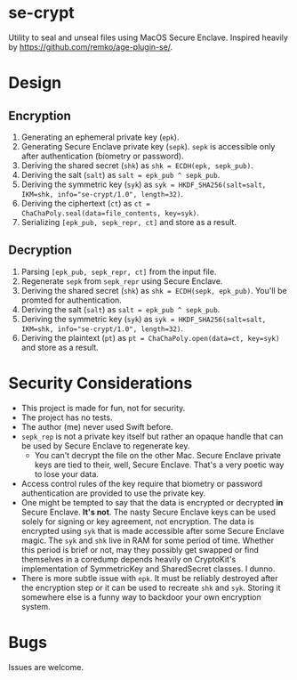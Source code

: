 # se-crypt

Utility to seal and unseal files using MacOS Secure Enclave. Inspired heavily by https://github.com/remko/age-plugin-se/.

# Design

## Encryption

1. Generating an ephemeral private key (`epk`).
2. Generating Secure Enclave private key (`sepk`). `sepk` is accessible only after authentication (biometry or password).
3. Deriving the shared secret (`shk`) as `shk = ECDH(epk, sepk_pub)`.
4. Deriving the salt (`salt`) as `salt = epk_pub ^ sepk_pub`.
5. Deriving the symmetric key (`syk`) as `syk = HKDF_SHA256(salt=salt, IKM=shk, info="se-crypt/1.0", length=32)`.
6. Deriving the ciphertext (`ct`) as `ct = ChaChaPoly.seal(data=file_contents, key=syk)`.
7. Serializing `[epk_pub, sepk_repr, ct]` and store as a result.

## Decryption

1. Parsing `[epk_pub, sepk_repr, ct]` from the input file.
2. Regenerate `sepk` from `sepk_repr` using Secure Enclave.
3. Deriving the shared secret (`shk`) as `shk = ECDH(sepk, epk_pub)`. You'll be promted for authentication.
4. Deriving the salt (`salt`) as `salt = epk_pub ^ sepk_pub`.
5. Deriving the symmetric key (`syk`) as `syk = HKDF_SHA256(salt=salt, IKM=shk, info="se-crypt/1.0", length=32)`.
6. Deriving the plaintext (`pt`) as `pt = ChaChaPoly.open(data=ct, key=syk)` and store as a result.

# Security Considerations

- This project is made for fun, not for security.
- The project has no tests.
- The author (me) never used Swift before.
- `sepk_rep` is not a private key itself but rather an opaque handle that can be used by Secure Enclave to regenerate key.
    - You can't decrypt the file on the other Mac. Secure Enclave private keys are tied to their, well, Secure Enclave. That's a very poetic way to lose your data.
- Access control rules of the key require that biometry or password authentication are provided to use the private key.
- One might be tempted to say that the data is encrypted or decrypted **in** Secure Enclave. **It's not**. The nasty Secure Enclave keys can be used solely for signing or key agreement, not encryption. The data is encrypted using `syk` that is made accessible after some Secure Enclave magic. The `syk` and `shk` live in RAM for some period of time. Whether this period is brief or not, may they possibly get swapped or find themselves in a coredump depends heavily on CryptoKit's implementation of SymmetricKey and SharedSecret classes. I dunno.
- There is more subtle issue with `epk`. It must be reliably destroyed after the encryption step or it can be used to recreate `shk` and `syk`. Storing it somewhere else is a funny way to backdoor your own encryption system.

# Bugs

Issues are welcome.
